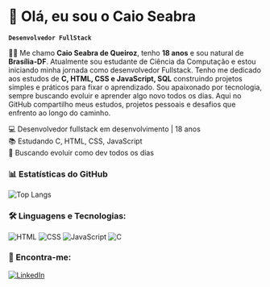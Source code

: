 # 👋 Olá, eu sou o Caio Seabra

**`Desenvolvedor FullStack`**

👨‍💻 Me chamo **Caio Seabra de Queiroz**, tenho **18 anos** e sou natural de **Brasília-DF**.
Atualmente sou estudante de Ciência da Computação e estou iniciando minha jornada como desenvolvedor Fullstack.
Tenho me dedicado aos estudos de **C, HTML, CSS e JavaScript, SQL** construindo projetos simples e práticos para fixar o aprendizado.
Sou apaixonado por tecnologia, sempre buscando evoluir e aprender algo novo todos os dias.
Aqui no GitHub compartilho meus estudos, projetos pessoais e desafios que enfrento ao longo do caminho.

💻 Desenvolvedor fullstack em desenvolvimento | 18 anos  
📚 Estudando C, HTML, CSS, JavaScript  
🚀 Buscando evoluir como dev todos os dias

### 📊 Estatísticas do GitHub
![Top Langs](https://github-readme-stats.vercel.app/api/top-langs/?username=caio123&layout=compact&theme=radical)

### 🛠️ Linguagens e Tecnologias:
![HTML](https://img.shields.io/badge/-HTML5-E34F26?logo=html5&logoColor=fff)
![CSS](https://img.shields.io/badge/-CSS3-1572B6?logo=css3&logoColor=fff)
![JavaScript](https://img.shields.io/badge/-JavaScript-F7DF1E?logo=javascript&logoColor=000)
![C](https://img.shields.io/badge/-C-00599C?logo=c&logoColor=fff)

### 🔗 Encontra-me:
[![LinkedIn](https://img.shields.io/badge/LinkedIn-0077B5?style=for-the-badge&logo=linkedin&logoColor=white)](https://www.linkedin.com/in/caio-seabra-de-queiroz-24a0a7271/)

